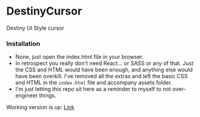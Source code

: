 # DestinyCursor

Destiny UI Style cursor

### Installation

- None, just open the index.html file in your browser.
- In retrospect you really don't need React... or SASS or any of that. Just the CSS and HTML would have been enough, and anything else would have been overkill. I've removed all the extras and left the basic CSS and HTML in the `index.html` file and accompany assets folder.
- I'm just letting this repo sit here as a reminder to myself to not over-engineer things.

Working version is up: [Link](http://jspenkar.com/DestinyCursor/)
